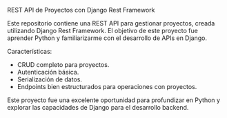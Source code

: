 REST API de Proyectos con Django Rest Framework

Este repositorio contiene una REST API para gestionar proyectos, creada utilizando Django Rest Framework. El objetivo de este proyecto fue aprender Python y familiarizarme con el desarrollo de APIs en Django.

Características:

 * CRUD completo para proyectos.
 * Autenticación básica.
 * Serialización de datos.
 * Endpoints bien estructurados para operaciones con proyectos.

Este proyecto fue una excelente oportunidad para profundizar en Python y explorar las capacidades de Django para el desarrollo backend.
